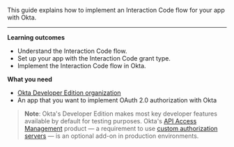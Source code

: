 This guide explains how to implement an Interaction Code flow for your app with Okta.

---

**Learning outcomes**

* Understand the Interaction Code flow.
* Set up your app with the Interaction Code grant type.
* Implement the Interaction Code flow in Okta.

**What you need**

* [Okta Developer Edition organization](/signup)
* An app that you want to implement OAuth 2.0 authorization with Okta

> **Note**: Okta's Developer Edition makes most key developer features available by default for testing purposes. Okta's [API Access Management](/docs/concepts/api-access-management/) product &mdash; a requirement to use [custom authorization servers](/docs/concepts/auth-servers/#custom-authorization-server) &mdash; is an optional add-on in production environments.
